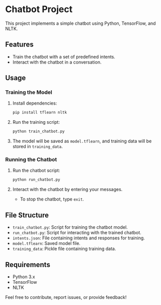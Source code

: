 # Chatbot Project

This project implements a simple chatbot using Python, TensorFlow, and NLTK.

## Features

- Train the chatbot with a set of predefined intents.
- Interact with the chatbot in a conversation.

## Usage

### Training the Model

1. Install dependencies:

    ```bash
    pip install tflearn nltk
    ```

2. Run the training script:

    ```bash
    python train_chatbot.py
    ```

3. The model will be saved as `model.tflearn`, and training data will be stored in `training_data`.

### Running the Chatbot

1. Run the chatbot script:

    ```bash
    python run_chatbot.py
    ```

2. Interact with the chatbot by entering your messages.

    - To stop the chatbot, type `exit`.

## File Structure

- `train_chatbot.py`: Script for training the chatbot model.
- `run_chatbot.py`: Script for interacting with the trained chatbot.
- `intents.json`: File containing intents and responses for training.
- `model.tflearn`: Saved model file.
- `training_data`: Pickle file containing training data.

## Requirements

- Python 3.x
- TensorFlow
- NLTK


Feel free to contribute, report issues, or provide feedback!
